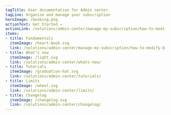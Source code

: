 ```yaml
---
tagTitle: User documentation for Admin center.
tagLine: Organize and manage your subscription
heroImage: /booking.png
actionText: Get Started →
actionLink: /solutions/admin-center/manage-my-subscription/how-to-modify-your-account-information-/
items:
- title: Fundamentals​
  itemImage: /heart-book.svg
  link: /solutions/admin-center/manage-my-subscription/how-to-modify-billing-information-details-including-vat/
- title: What’s new
  itemImage: /light.svg
  link: /solutions/admin-center/whats-new/
- title: Tutorials
  itemImage: /graduation-hat.svg
  link: /solutions/admin-center/tutorials/
- title: Limits
  itemImage: /wheel.svg
  link: /solutions/admin-center/limits/
- title: Changelog
  itemImage: /changelog.svg
  link: /solutions/admin-center/changelog/
---
```


<Overview />